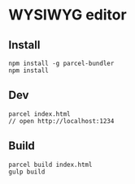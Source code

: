 # WYSIWYG editor

## Install

```
npm install -g parcel-bundler
npm install
```

## Dev
```
parcel index.html
// open http://localhost:1234
```

## Build
```
parcel build index.html
gulp build
```
